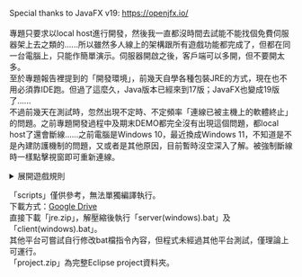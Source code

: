 Special thanks to JavaFX v19: https://openjfx.io/<br>
<br>
專題只要求以local host進行開發，然後我一直都沒時間去試能不能找個免費伺服器架上去之類的......所以雖然多人線上的架構跟所有遊戲功能都完成了，但都在同一台電腦上，只能作簡單演示。伺服器開啟之後，客戶端可以多開，但不要開太多。<br>
至於專題報告裡提到的「開發環境」，前幾天自學各種包裝JRE的方式，現在也不用必須靠IDE跑。但過了這麼久，Java版本已經來到17版；JavaFX也變成19版了......<br>
不過前幾天在測試時，忽然出現不定時、不定頻率「連線已被主機上的軟體終止」的問題。之前專題開發過程中及期末DEMO都完全沒有出現這個問題，都local host了還會斷線......之前電腦是Windows 10，最近換成Windows 11，不知道是不是內建防護機制的問題，又或者是其他原因，目前暫時沒空深入了解。被強制斷線時一樣點擊視窗即可重新連線。<br>
<details><summary>展開遊戲規則</summary>
只要被其他玩家擊中一次便直接離場。<br>
收刀/上膛：<br>
將鼠標移到畫面中心，此時人物不會移動，開始收刀/上膛。如果刀已出鞘且槍也還沒上膛，則鼠標在「人物面對方向」的左方為收刀，右方為上膛，否則自動執行還沒完成的一邊。<br>
移動：<br>
鼠標移出畫面中心部分，人物會自動朝鼠標方向移動。<br>
平砍：<br>
若刀已出鞘，人物移動時點擊滑鼠左鍵，經過極短的延遲及範圍預警後，施展一次中等範圍的劈砍範圍攻擊。<br>
拔刀斬：<br>
若刀已入鞘，人物移動時點擊滑鼠左鍵，經過一段時間的延遲及範圍預警後，施展一次極大範圍的劈砍範圍攻擊，並拔刀。<br>
拔刀砍子彈：<br>
當刀入鞘時，若人物受到「狙擊」，則會立刻自動拔刀並免死。<br>
一瞬拔刀：<br>
當刀入鞘時，若有其他玩家接近至自動拔刀距離(介於平砍範圍的最大距離與拔刀斬範圍的最大距離之間)便會自動拔刀，瞬發斬殺該玩家(單體攻擊)。若兩人皆能拔刀，則互相拔刀招架，無人出場。<br>
狙擊：<br>
槍上膛後，人物移動時點擊滑鼠右鍵，經過一段時間的瞄準及範圍預警後，朝目標方向全地圖狙擊一次，此為命中第一個玩家的單體攻擊。<br>
刺刀：<br>
槍未上膛時，人物移動時點及滑鼠右鍵，瞬發進行一次極短距離的近戰單體攻擊。此攻擊為狙擊槍的刺刀，並不會拔刀。<br>
再來一次：<br>
死亡後點擊視窗，會重新連線創建新角色。<br>
關閉視窗：<br>
直接登出跳GAME，伺服器端會偵測並將該玩家移除。
</details>

「scripts」僅供參考，無法單獨編譯執行。<br>
下載方式：[Google Drive](https://drive.google.com/drive/folders/1fOTvLb6WUhz0L9M903ZIoWgQNh4V_yCO?usp=sharing)<br>
直接下載「jre.zip」，解壓縮後執行「server(windows).bat」及「client(windows).bat」。<br>
其他平台可嘗試自行修改bat檔指令內容，但程式未經過其他平台測試，僅理論上可運行。<br>
「project.zip」為完整Eclipse project資料夾。
